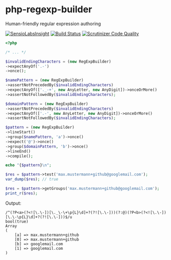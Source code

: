 php-regexp-builder
==================

Human-friendly regular expression authoring

[![SensioLabsInsight](https://insight.sensiolabs.com/projects/78f02236-5fb2-4d26-b16c-350d96ac957e/mini.png)](https://insight.sensiolabs.com/projects/78f02236-5fb2-4d26-b16c-350d96ac957e)
[![Build Status](https://travis-ci.org/rkrx/php-regexp-builder.svg?branch=master)](https://travis-ci.org/rkrx/php-regexp-builder)
[![Scrutinizer Code Quality](https://scrutinizer-ci.com/g/rkrx/php-regexp-builder/badges/quality-score.png?b=master)](https://scrutinizer-ci.com/g/rkrx/php-regexp-builder/?branch=master)

```PHP
<?php

/* ... */

$invalidEndingCharacters = (new RegExpBuilder)
->expectAnyOf('.-')
->once();

$namePattern = (new RegExpBuilder)
->assertNotPrecededBy($invalidEndingCharacters)
->expectAnyOf(['._-+', new AnyLetter, new AnyDigit])->onceOrMore()
->assertNotFollowedBy($invalidEndingCharacters);

$domainPattern = (new RegExpBuilder)
->assertNotPrecededBy($invalidEndingCharacters)
->expectAnyOf(['.-', new AnyLetter, new AnyDigit])->onceOrMore()
->assertNotFollowedBy($invalidEndingCharacters);

$pattern = (new RegExpBuilder)
->lineStart()
->group($namePattern, 'a')->once()
->expect('@')->once()
->group($domainPattern, 'b')->once()
->lineEnd()
->compile();

echo "{$pattern}\n";

$res = $pattern->test('max.mustermann+github@googlemail.com');
var_dump($res); // true

$res = $pattern->getGroups('max.mustermann+github@googlemail.com');
print_r($res);
```

Output:
```
/^(?P<a>(?<![\.\-])[\._\-\+\p{L}\d]+?(?![\.\-]))(?:@)(?P<b>(?<![\.\-])[\.\-\p{L}\d]+?(?![\.\-]))$/u
bool(true)
Array
(
    [a] => max.mustermann+github
    [0] => max.mustermann+github
    [b] => googlemail.com
    [1] => googlemail.com
)
```
